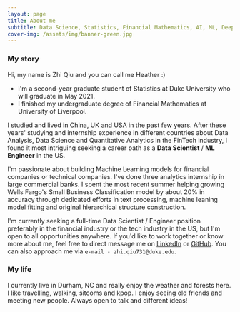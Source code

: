 ```yaml
---
layout: page
title: About me
subtitle: Data Science, Statistics, Financial Mathematics, AI, ML, Deep Learning
cover-img: /assets/img/banner-green.jpg
---
```


### My story
  
Hi, my name is Zhi Qiu and you can call me Heather :)
  
- I'm a second-year graduate student of Statistics at Duke University who will graduate in May 2021.
- I finished my undergraduate degree of Financial Mathematics at University of Liverpool.

I studied and lived in China, UK and USA in the past few years. After these years' studying and internship experience in different countries about Data Analysis, Data Science and Quantitative Analytics in the FinTech industry, I found it most intriguing seeking a career path as a **Data Scientist** / **ML Engineer** in the US.

I'm passionate about building Machine Learning models for financial companies or technical companies. I've done three analytics internship in large commercial banks. I spent the most recent summer helping growing Wells Fargo's Small Business Classification model by about 20% in accuracy through dedicated efforts in text processing, machine leaning model fitting and original hierarchical structure construction.

I'm currently seeking a full-time Data Scientist / Engineer position preferably in the financial industry or the tech industry in the US, but I'm open to all opportunities anywhere. If you'd like to work together or know more about me, feel free to direct message me on [LinkedIn](https://www.linkedin.com/in/zhiqiu/) or [GitHub](https://github.com/ZhiQiu976). You can also approach me via `e-mail - zhi.qiu731@duke.edu`.

### My life
  
I currently live in Durham, NC and really enjoy the weather and forests here. I like travelling, walking, sitcoms and kpop. I enjoy seeing old friends and meeting new people. Always open to talk and different ideas!


